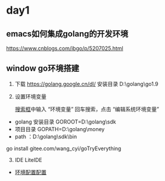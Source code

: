 



# day1



## emacs如何集成golang的开发环境

https://www.cnblogs.com/ibgo/p/5207025.html

## window go环境搭建

1. 下载 https://golang.google.cn/dl/ 安装目录 D:\golang\go1.9

2. 设置环境变量

   [搜索框](https://so.csdn.net/so/search?q=搜索框&spm=1001.2101.3001.7020)中输入 “环境变量” 回车搜索，点击 “编辑系统环境变量”

- golang 安装目录 GOROOT=D:\golang\sdk
-   项目目录 GOPATH=D:\golang\money
-  path ：D:\golang\sdk\bin



go install gitee.com/wang_cyi/goTryEverything

3. IDE LiteIDE

- [环境配置配置](https://blog.csdn.net/ma950924/article/details/117293622)

